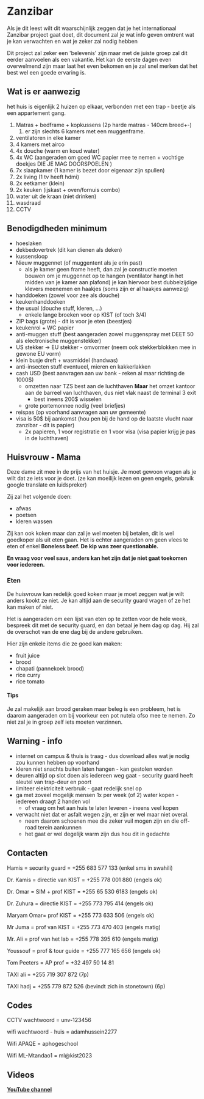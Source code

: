 # Zanzibar

Als je dit leest wilt dit waarschijnlijk zeggen dat je het internationaal Zanzibar project gaat doet, dit document zal je wat info geven omtrent wat je kan verwachten en wat je zeker zal nodig hebben

Dit project zal zeker een 'belevenis' zijn maar met de juiste groep zal dit eerder aanvoelen als een vakantie.
Het kan de eerste dagen even overwelmend zijn maar laat het even bekomen en je zal snel merken dat het best wel een goede ervaring is.

## Wat is er aanwezig

het huis is eigenlijk 2 huizen  op elkaar, verbonden met een trap - beetje als een appartement gang.

1. Matras + bedframe + kopkussens (2p harde matras - 140cm breed+-)
   1. er zijn slechts 6 kamers met een muggenframe.
2. ventilatoren in elke kamer
3. 4 kamers met airco
4. 4x douche (warm en koud water)
5. 4x WC (aangeraden om goed WC papier mee te nemen + vochtige doekjes DIE JE MAG DOORSPOELEN )
6. 7x slaapkamer (1 kamer is bezet door eigenaar zijn spullen)
7. 2x living (1 tv heeft hdmi)
8. 2x eetkamer (klein)
9. 2x keuken (ijskast + oven/fornuis combo)
10. water uit de kraan (niet drinken)
11. wasdraad
12. CCTV

## Benodigdheden minimum

* hoeslaken
* dekbedovertrek (dit kan dienen als deken)
* kussensloop
* Nieuw muggennet (of muggentent als je erin past)
  * als je kamer geen frame heeft, dan zal je constructie moeten bouwen om je muggennet op te hangen (ventilator hangt in het midden van je kamer aan plafond)
    je kan hiervoor best dubbelzijdige klevers meenemen en haakjes (soms zijn er al haakjes aanwezig)
* handdoeken (zowel voor zee als douche)
* keukenhanddoeken
* the usual (douche stuff, kleren, ...)
  * enkele lange broeken voor op KIST (of toch 3/4)
* ZIP bags (grote) - dit is voor je eten (beestjes)
* keukenrol + WC papier
* anti-muggen stuff (best aangeraden zowel muggenspray met DEET 50 als electronische muggenstekker)
* US stekker -> EU stekker - omvormer (neem ook stekkerblokken mee in gewone EU vorm)
* klein busje dreft + wasmiddel (handwas)
* anti-insecten stuff eventueel, mieren en kakkerlakken
* cash USD (best aanvragen aan uw bank - reken al maar richting de 1000$)
  * omzetten naar TZS best aan de luchthaven **Maar** het omzet kantoor aan de barreel van luchthaven, dus niet vlak naast de terminal 3 exit
    * best ineens 200$ wisselen
  * grote portemonnee nodig (veel briefjes)
* reispas (op voorhand aanvragen aan uw gemeente)
* visa is 50$ bij aankomst (hou pen bij de hand op de laatste vlucht naar zanzibar - dit is papier)
  * 2x papieren, 1 voor registratie en 1 voor visa (visa papier krijg je pas in de luchthaven)

## Huisvrouw - Mama

Deze dame zit mee in de prijs van het huisje. Je moet gewoon vragen als je wilt dat ze iets voor je doet. (ze kan moeilijk lezen en geen engels, gebruik google translate en luidspreker)

Zij zal het volgende doen:

* afwas
* poetsen
* kleren wassen

Zij kan ook koken maar dan zal je wel moeten bij betalen, dit is wel goedkoper als uit eten gaan.
Het is echter aangeraden om geen vlees te eten of enkel **Boneless beef. De kip was zeer questionable.**

**En vraag voor veel saus, anders kan het zijn dat je niet gaat toekomen voor iedereen.**

### Eten

De huisvrouw kan redelijk goed koken maar je moet zeggen wat je wilt anders kookt ze niet. Je kan altijd aan de security guard vragen of ze het kan maken of niet.

Het is aangeraden om een lijst van eten op te zetten voor de hele week, bespreek dit met de security guard, en dan betaal je hem dag op dag. Hij zal de overschot van de ene dag bij de andere gebruiken.

Hier zijn enkele items die ze goed kan maken:

* fruit juice
* brood
* chapati (pannekoek brood)
* rice curry
* rice tomato

#### Tips

Je zal makelijk aan brood geraken maar beleg is een probleem, het is daarom aangeraden om bij voorkeur een pot nutela ofso mee te nemen. Zo niet zal je in groep zelf iets moeten verzinnen.

## Warning - info

* internet on campus & thuis is traag - dus download alles wat je nodig zou kunnen hebben op voorhand
* kleren niet snachts buiten laten hangen - kan gestolen worden
* deuren altijd op slot doen als iedereen weg gaat - security guard heeft sleutel van trap-deur en poort
* limiteer elektriciteit verbruik - gaat redelijk snel op
* ga met zoveel mogelijk mensen 1x per week (of 2) water kopen - iedereen draagt 2 handen vol
  * of vraag om het aan huis te laten leveren - ineens veel kopen
* verwacht niet dat er asfalt wegen zijn, er zijn er wel maar niet overal.
  * neem daarom schoenen mee die zeker vuil mogen zijn en die off-road terein aankunnen
  * het gaat er wel degelijk warm zijn dus hou dit in gedachte

## **Contacten**

Hamis 		= security guard		= +255 683 577 133 (enkel sms in swahili)

Dr. Kamis 	= directie van KIST		= +255 778 001 880 (engels ok)

Dr. Omar 		= SIM + prof KIST		= +255 65 530 6183 (engels ok)

Dr. Zuhura	= directie KIST		= +255 773 795 414 (engels ok)

Maryam Omar= prof KIST			= +255 773 633 506 (engels ok)

Mr Juma		= prof van KIST 		= +255 773 470 403 (engels matig)

Mr. Ali		= prof van het lab		= +255 778 395 610 (engels matig)

Youssouf		= prof & tour guide	= +255 777 165 656 (engels ok)

Tom Peeters	= AP prof			= +32 497 50 14 81

TAXI ali = +255 719 307 872 (7p)

TAXI hadj = +255 779 872 526 (bevindt zich in stonetown) (6p)

## **Codes**

CCTV wachtwoord 		= unv-123456

wifi wachtwoord - huis 	= adamhussein2277

Wifi APAQE			= aphogeschool

Wifi ML-Mtandao1		= ml@kist2023

## **Videos**

**[YouTube channel](https://www.youtube.com/@APAQE2024)**
